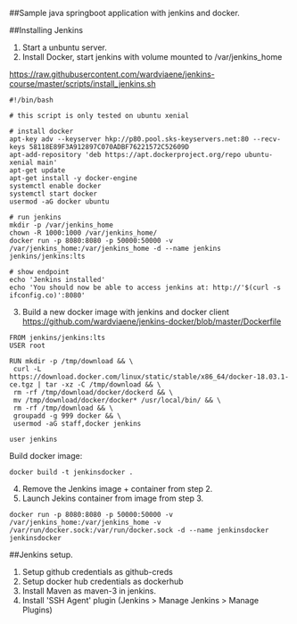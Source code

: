 ##Sample java springboot application with jenkins and docker.

##Installing Jenkins
1) Start a unbuntu server.
2) Install Docker, start jenkins with volume mounted to  /var/jenkins_home

https://raw.githubusercontent.com/wardviaene/jenkins-course/master/scripts/install_jenkins.sh
```
#!/bin/bash

# this script is only tested on ubuntu xenial

# install docker
apt-key adv --keyserver hkp://p80.pool.sks-keyservers.net:80 --recv-keys 58118E89F3A912897C070ADBF76221572C52609D
apt-add-repository 'deb https://apt.dockerproject.org/repo ubuntu-xenial main'
apt-get update
apt-get install -y docker-engine
systemctl enable docker
systemctl start docker
usermod -aG docker ubuntu

# run jenkins
mkdir -p /var/jenkins_home
chown -R 1000:1000 /var/jenkins_home/
docker run -p 8080:8080 -p 50000:50000 -v /var/jenkins_home:/var/jenkins_home -d --name jenkins jenkins/jenkins:lts

# show endpoint
echo 'Jenkins installed'
echo 'You should now be able to access jenkins at: http://'$(curl -s ifconfig.co)':8080'
```
3) Build a new docker image with jenkins and docker client
https://github.com/wardviaene/jenkins-docker/blob/master/Dockerfile
```
FROM jenkins/jenkins:lts
USER root

RUN mkdir -p /tmp/download && \
 curl -L https://download.docker.com/linux/static/stable/x86_64/docker-18.03.1-ce.tgz | tar -xz -C /tmp/download && \
 rm -rf /tmp/download/docker/dockerd && \
 mv /tmp/download/docker/docker* /usr/local/bin/ && \
 rm -rf /tmp/download && \
 groupadd -g 999 docker && \
 usermod -aG staff,docker jenkins

user jenkins
```

Build docker image:
```
docker build -t jenkinsdocker .
```


4) Remove the Jenkins image + container from step 2.
5) Launch Jekins container from image from step 3.

```
docker run -p 8080:8080 -p 50000:50000 -v /var/jenkins_home:/var/jenkins_home -v /var/run/docker.sock:/var/run/docker.sock -d --name jenkinsdocker jenkinsdocker
```

##Jenkins setup.
1) Setup github credentials as github-creds
2) Setup docker hub credentials as dockerhub
3) Install Maven as maven-3 in jenkins.
4) Install 'SSH Agent' plugin (Jenkins > Manage Jenkins > Manage Plugins)
